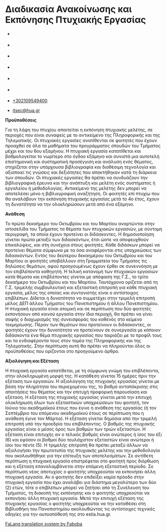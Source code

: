 Διαδικασία Ανακοίνωσης και Εκπόνησης Πτυχιακής Εργασίας
===============  

*   [](https://www.facebook.com/ditharokopio)
*   [](https://www.youtube.com/channel/UCEHkYirpXF1nSLxDCrfDZ4A)
*   [](https://www.linkedin.com/company/77699385)
*   [](https://www.instagram.com/dithua)

*   [](https://dit.hua.gr/index.php/el/diploma-thesis)
*   [](https://dit.hua.gr/index.php/en/diploma-thesis)

*   [+302109549400](tel:+302109549400)
*   [itsec@hua.gr](mailto:itsec@hua.gr)

**Προϋποθέσεις**

Για τη λήψη του πτυχίου απαιτείται η εκπόνηση πτυχιακής μελέτης, σε περιοχές που είναι συναφείς με το αντικείμενο της Πληροφορικής και της Τηλεματικής. Οι πτυχιακές εργασίες ανατίθενται σε φοιτητές που έχουν προαχθεί σε όλα τα μαθήματα του προγράμματος σπουδών του Τμήματος μέχρι και του 6ου εξαμήνου. Η πτυχιακή εργασία κατατίθεται και βαθμολογείται το νωρίτερο στο όγδοο εξάμηνο και συνιστά μια αυτοτελή επιστημονική και συστηματική προσέγγιση και ανάλυση ενός θέματος, στηρίζεται στην υπάρχουσα βιβλιογραφία και διαθέσιμη τεχνολογία και αξιοποιεί τις γνώσεις και δεξιότητες που αποκτήθηκαν κατά τη διάρκεια των σπουδών. Οι πτυχιακές εργασίες θα πρέπει να συνδυάζουν την βιβλιογραφική έρευνα και την ανάπτυξη και μελέτη ενός συστήματος ή εργαλείου ή μεθοδολογίας. Αντικείμενο της μελέτης δεν μπορεί να αποτελέσει μόνο η βιβλιογραφική αναζήτηση. Οι φοιτητές επί πτυχίω που θα αναλάβουν την εκπόνηση πτυχιακής εργασίας μετά το 4ο έτος, έχουν τη δυνατότητα να την ολοκληρώσουν μετά από ένα εξάμηνο.

**Ανάθεση**

Το πρώτο δεκαήμερο του Οκτωβρίου και του Μαρτίου αναρτώνται στην ιστοσελίδα του Τμήματος τα θέματα των πτυχιακών εργασιών, με σύντομη περιγραφή, τα οποία έχουν προτείνει οι διδάσκοντες. Η δημοσιοποίηση γίνεται πρώτα μεταξύ των διδασκόντων, έτσι ώστε να αποφευχθούν επικαλύψεις, και στη συνέχεια στους φοιτητές. Κάθε διδάσκων μπορεί να προτείνει θέματα σύμφωνα με τα όσα αναφέρονται στις υποχρεώσεις των διδασκόντων. Εντός του δεύτερου δεκαημέρου του Οκτωβρίου και του Μαρτίου οι φοιτητές υποβάλλουν στη Γραμματεία του Τμήματος τις δηλώσεις θεμάτων, αφού προηγουμένως έχουν έρθει σε συνεννόηση με τον επιβλέποντα καθηγητή. Η τελική κατανομή των πτυχιακών εργασιών κατά θέματα και επιβλέποντες γίνεται με απόφαση της Γ.Σ., το τρίτο δεκαήμερο του Οκτωβρίου και του Μαρτίου. Ταυτόχρονα ορίζεται από τη Γ.Σ. τριμελής συμβουλευτική και εξεταστική επιτροπή για κάθε πτυχιακή εργασία, μέλος της οποίας και συντονιστής είναι ο αντίστοιχος επιβλέπων. Δίδεται η δυνατότητα να συμμετέχει στην τριμελή επιτροπή μέλος ΔΕΠ άλλου Τμήματος του Πανεπιστημίου ή άλλου Πανεπιστημίου. Η πτυχιακή εργασία είναι ατομική και σε περίπτωση που δύο φοιτητές εκπονήσουν από κοινού εργασία στην ίδια περιοχή, θα πρέπει να γίνει σαφής ο διαχωρισμός της συνεισφοράς του καθενός στο κείμενο τεκμηρίωσης. Πέραν των θεμάτων που προτείνουν οι διδάσκοντες, οι φοιτητές έχουν την δυνατότητα να προτείνουν σε συνεργασία με κάποιον διδάσκοντα ένα θέμα πτυχιακής εργασίας που ταιριάζει με το προφίλ τους και τα ενδιαφέροντα τους στον τομέα της Πληροφορικής και της Τηλεματικής. Στην περίπτωση αυτή θα πρέπει να πληρούνται όλες οι προϋποθέσεις που ορίζονται στο προηγούμενο άρθρο.

**Αξιολόγηση και Εξέταση**

Η πτυχιακή εργασία κατατίθεται, με τη σύμφωνη γνώμη του επιβλέποντα, στην ολοκληρωμένη μορφή της. Η κατάθεση γίνεται 15 ημέρες πριν την εξέταση των εργασιών. Η αξιολόγηση της πτυχιακής εργασίας γίνεται με βάση την πληρότητα του περιεχομένου της, το βαθμό ανταπόκρισης στις απαιτήσεις του θέματος και την επιτυχή προφορική παρουσίαση και εξέταση. Η εξέταση της πτυχιακής εργασίας γίνεται μετά την επιτυχή ολοκλήρωση όλων των εξεταστικών υποχρεώσεων του φοιτητή, τον Ιούνιο του ακαδημαϊκού έτους που έγινε η ανάθεση της εργασίας (ή τον Σεπτέμβριο του επόμενου ακαδημαϊκού έτους σε περίπτωση που η ανάθεση έγινε τον Μάρτιο). Η εξέταση γίνεται δημόσια από την τριμελή επιτροπή υπό την προεδρία του επιβλέποντος. Ο βαθμός της πτυχιακής εργασίας είναι ο μέσος όρος των βαθμών των τριών εξεταστών. Η εξέταση είναι επιτυχής αν ο τελικός βαθμός είναι ανώτερος ή ίσος του έξι (6) και εφόσον οι βαθμοί δύο τουλάχιστον εξεταστών είναι ανώτεροι ή ίσοι του πέντε (5). Η τριμελής επιτροπή θα πρέπει μεταξύ άλλων να αξιολογήσει την πρωτοτυπία της πτυχιακής μελέτης και την μεθοδολογία που ακολουθήθηκε για την επίτευξη των αποτελεσμάτων. Σε αντίθετη περίπτωση η πτυχιακή εργασία επιστρέφεται στο φοιτητή προς διόρθωση και η εξέταση επαναλαμβάνεται στην επόμενη εξεταστική περίοδο. Σε περίπτωση νέας αποτυχίας ο φοιτητής υποχρεούται να εκπονήσει άλλη πτυχιακή εργασία. Αν ο φοιτητής δεν επιδείξει καμία πρόοδο στην πτυχιακή εργασία που έχει αναλάβει για διάστημα μεγαλύτερο των δύο (2) ετών, τότε ο επιβλέπων μπορεί να ζητήσει από τη Συνέλευση του Τμήματος, τη διακοπή της εκπόνησης και ο φοιτητής υποχρεούται να εκπονήσει άλλη πτυχιακή εργασία. Μετά την επιτυχή εξέταση της πτυχιακής εργασίας ο φοιτητής υποχρεούται να την καταθέσει στη Βιβλιοθήκη του Πανεπιστημίου ακολουθώντας τις αντίστοιχες τεχνικές οδηγίες για την αυτοαπόθεσή της στο estia.hua.gr.

[FaLang translation system by Faboba](http://www.faboba.com/ "Faboba : Création de composantJoomla")

[](https://dit.hua.gr/index.php/el/diploma-thesis#)